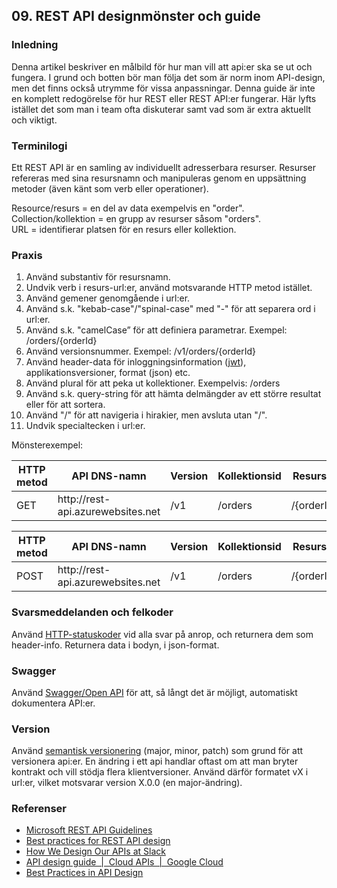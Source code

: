 ## 09. REST API designmönster och guide  

### Inledning

Denna artikel beskriver en målbild för hur man vill att api:er ska se ut och fungera. I grund och botten bör man följa det som är norm inom API-design, men det finns också utrymme för vissa anpassningar. Denna guide är inte en komplett redogörelse för hur REST eller REST API:er fungerar. Här lyfts istället det som man i team ofta diskuterar samt vad som är extra aktuellt och viktigt.

### Terminilogi

Ett REST API är en samling av individuellt adresserbara resurser. Resurser refereras med sina resursnamn och manipuleras genom en uppsättning metoder (även känt som verb eller operationer). 

Resource/resurs = en del av data exempelvis en "order".  
Collection/kollektion = en grupp av resurser såsom "orders".  
URL = identifierar platsen för en resurs eller kollektion.

### Praxis

1. Använd substantiv för resursnamn.  
1. Undvik verb i resurs-url:er, använd motsvarande HTTP metod istället.
1. Använd gemener genomgående i url:er.
1. Använd s.k. "kebab-case"/"spinal-case" med "-" för att separera ord i url:er.
1. Använd s.k. "camelCase” för att definiera parametrar. Exempel: /orders/{orderId}
1. Använd versionsnummer. Exempel: /v1/orders/{orderId}
1. Använd header-data för inloggningsinformation (<a href="https://en.wikipedia.org/wiki/JSON_Web_Token" target="_blank">jwt</a>), applikationsversioner, format (json) etc.
1. Använd plural för att peka ut kollektioner. Exempelvis: /orders
1. Använd s.k. query-string för att hämta delmängder av ett större resultat eller för att sortera.
1. Använd "/" för att navigeria i hirakier, men avsluta utan "/".
1. Undvik specialtecken i url:er.

Mönsterexempel:

<table>
<thead>
	<tr>
		<th>HTTP metod</th>
		<th>API DNS-namn</th>
		<th>Version</th>
		<th>Kollektionsid</th>
		<th>Resursid</th>
	</tr>
</thead>
<tbody>
	<tr>
		<td>GET</td>
		<td>http://rest-api.azurewebsites.net</td>
		<td>/v1</td>
		<td>/orders</td>
		<td>/{orderId}</td>
	</tr>
</tbody>
</table>

<table>
<thead>
	<tr>
		<th>HTTP metod</th>
		<th>API DNS-namn</th>
		<th>Version</th>
		<th>Kollektionsid</th>
		<th>Resursid</th>
		<th>Operation</th>
	</tr>
</thead>
<tbody>
	<tr>
		<td>POST</td>
		<td>http://rest-api.azurewebsites.net</td>
		<td>/v1</td>
		<td>/orders</td>
		<td>/{orderId}</td>
	    <td>/accept</td>
	</tr>
</tbody>
</table>

### Svarsmeddelanden och felkoder
Använd <a href="https://www.iana.org/assignments/http-status-codes/http-status-codes.xhtml" target="_blank">HTTP-statuskoder</a> vid alla svar på anrop, och returnera dem som header-info. Returnera data i bodyn, i json-format.

### Swagger  
Använd <a href="https://swagger.io/blog/api-strategy/difference-between-swagger-and-openapi/" target="_blank">Swagger/Open API</a> för att, så långt det är möjligt, automatiskt dokumentera API:er. 

### Version  
Använd <a href="https://en.wikipedia.org/wiki/Software_versioning#Semantic_versioning" target="_blank">semantisk versionering</a> (major, minor, patch) som grund för att versionera api:er. En ändring i ett api handlar oftast om att man bryter kontrakt och vill stödja flera klientversioner. Använd därför formatet vX i url:er, vilket motsvarar version X.0.0 (en major-ändring).

### Referenser

* <a href="https://github.com/microsoft/api-guidelines/blob/vNext/Guidelines.md" target="_blank">Microsoft REST API Guidelines</a> 
* <a href="https://stackoverflow.blog/2020/03/02/best-practices-for-rest-api-design/" target="_blank"> Best practices for REST API design</a>
* <a href="https://slack.engineering/how-we-design-our-apis-at-slack/" target="_blank">How We Design Our APIs at Slack</a>
* <a href="https://cloud.google.com/apis/design" target="_blank">API design guide  |  Cloud APIs  |  Google Cloud</a>
* <a href="https://swagger.io/resources/articles/best-practices-in-api-design/" target="_blank">Best Practices in API Design</a>